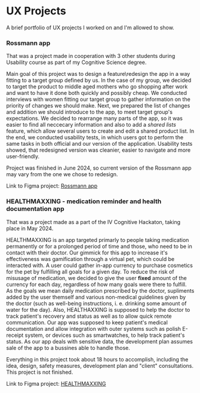 # UX Projects
A brief portfolio of UX projects I worked on and I'm allowed to show.

### Rossmann app
That was a project made in cooperation with 3 other students during Usability course as part of my Cognitive Science degree.

Main goal of this project was to design a feature\redesign the app in a way fitting to a target group defined by us. In the case of my group, we decided to target the product to middle aged mothers who go shopping after work and want to have it done both quickly and possibly cheap. We conducted interviews with women fitting our target group to gather information on the priority of changes we should make. Next, we prepared the list of changes and addition we should introduce to the app, to meet target group's expectations. We decided to rearrange many parts of the app, so it was easier to find all neccecary information and also to add a *shared lists* feature, which allow several users to create and edit a shared product list. In the end, we conducted usability tests, in which users got to perform the same tasks in both official and our version of the application. Usability tests showed, that redesigned version was cleanier, easier to navigate and more user-friendly.

Project was finished in June 2024, so current version of the Rossmann app may vary from the one we chose to redesign.

Link to Figma project: [Rossmann app](https://www.figma.com/design/4r0KQIj17XDa1KY9CyfxQs/Usability---prototype?node-id=0-1&t=ejvb4BNyiwTtPawx-1)

### HEALTHMAXXING - medication reminder and health documentation app
That was a project made as a part of the IV Cognitive Hackaton, taking place in May 2024.

HEALTHMAXXING is an app targeted primarly to people taking medication permanently or for a prolonged period of time and those, who need to be in contact with their doctor. Our gimmick for this app to increase it's effectiveness was gamification through a virtual pet, which could be interacted with. A user could gather in-app currency to purchase cosmetics for the pet by fulfilling all goals for a given day. To reduce the risk of misusage of medication, we decided to give the user **fixed** amount of the currency for each day, regardless of how many goals were there to fulfill. As the goals we mean daily medication prescribed by the doctor, supliments added by the user themself and various non-medical guidelines given by the doctor (such as well-being instructions, i. e. drinking some amount of water for the day). Also, HEALTHAXXING is supposed to help the doctor to track patient's recovery and status as well as to allow quick remote communication. Our app was supposed to keep patient's medical documentation and allow integration with outer systems such as polish E-receipt system, or devices such as smartwatches, to help track patient's status. As our app deals with sensitive data, the development plan assumes sale of the app to a bussines able to handle those.

Everything in this project took about 18 hours to accomplish, including the idea, design, safety measures, development plan and "client" consultations. This project is not finished.

Link to Figma project: [HEALTHMAXXING](https://www.figma.com/design/Mhw3ddwRjHRTr11kUK5X2x/HEALTHMAXXING?node-id=0-1&t=iE62wXqtOvap4LNu-1)

